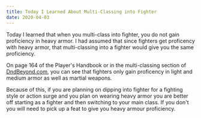 ```yaml
---
title: Today I Learned About Multi-Classing into Fighter
date: 2020-04-03
---
```

Today I learned that when you multi-class into fighter, you do not gain proficiency in heavy armor. I had assumed that since fighters get proficency with heavy armor, that multi-classing into a fighter would give you the same proficiency.

On page 164 of the Player's Handbook or in the multi-classing section of [DndBeyond.com](https://www.dndbeyond.com/sources/basic-rules/customization-options#Multiclassing), you can see that fighters only gain proficency in light and  medium armor as well as martial weapons.

Because of this, if you are planning on dipping into fighter for a fighting style or action surge and you plan on wearing heavy armor you are better off starting as a fighter and then switching to your main class. If you don't you will need to pick up a feat to give you heavy armour proficiency.
